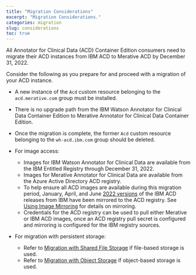 ```yaml
---
title: "Migration Considerations"
excerpt: "Migration Considerations."
categories: migration
slug: considerations
toc: true
---
```


All Annotator for Clinical Data (ACD) Container Edition consumers need to migrate their ACD instances from IBM ACD to Merative ACD by December 31, 2022.

Consider the following as you prepare for and proceed with a migration of your ACD instance.

- A new instance of the `Acd` custom resource belonging to the `acd.merative.com` group must be installed.
- There is no upgrade path from the IBM Watson Annotator for Clinical Data Container Edition to Merative Annotator for Clinical Data Container Edition.
- Once the migration is complete, the former `Acd` custom resource belonging to the `wh-acd.ibm.com` group should be deleted.
- For image access:

  - Images for IBM Watson Annotator for Clinical Data are available from the IBM Entitled Registry through December 31, 2022.
  - Images for Merative Annotator for Clinical Data are available from the Azure Active Directory ACD registry.
  - To help ensure all ACD images are available during this migration period, January, April, and June [2022 versions](https://github.com/merative/acd-containers/blob/master/CHANGELOG.md#releases-from-ibm) of the IBM ACD releases from IBM have been mirrored to the ACD registry. See [Using Image Mirroring](/installing/using-image-mirroring) for details on mirroring.
  - Credentials for the ACD registry can be used to pull either Merative or IBM ACD images, once an ACD registry pull secret is configured and mirroring is configured for the IBM registry sources.

- For migration with persistent storage:

  - Refer to [Migration with Shared File Storage](/migration/file-storage) if file-based storage is used.
  - Refer to [Migration with Object Storage](migration/object-storage) if object-based storage is used.
